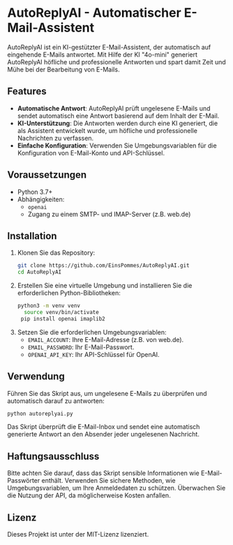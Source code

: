 # AutoReplyAI - Automatischer E-Mail-Assistent

AutoReplyAI ist ein KI-gestützter E-Mail-Assistent, der automatisch auf eingehende E-Mails antwortet. Mit Hilfe der KI "4o-mini" generiert AutoReplyAI höfliche und professionelle Antworten und spart damit Zeit und Mühe bei der Bearbeitung von E-Mails.

## Features
- **Automatische Antwort**: AutoReplyAI prüft ungelesene E-Mails und sendet automatisch eine Antwort basierend auf dem Inhalt der E-Mail.
- **KI-Unterstützung**: Die Antworten werden durch eine KI generiert, die als Assistent entwickelt wurde, um höfliche und professionelle Nachrichten zu verfassen.
- **Einfache Konfiguration**: Verwenden Sie Umgebungsvariablen für die Konfiguration von E-Mail-Konto und API-Schlüssel.

## Voraussetzungen
- Python 3.7+
- Abhängigkeiten:
  - `openai`
  - Zugang zu einem SMTP- und IMAP-Server (z.B. web.de)

## Installation
1. Klonen Sie das Repository:
   ```sh
   git clone https://github.com/EinsPommes/AutoReplyAI.git
   cd AutoReplyAI
   ```
2. Erstellen Sie eine virtuelle Umgebung und installieren Sie die erforderlichen Python-Bibliotheken:
   ```sh
   python3 -m venv venv
     source venv/bin/activate
    pip install openai imaplib2
   ```
3. Setzen Sie die erforderlichen Umgebungsvariablen:
   - `EMAIL_ACCOUNT`: Ihre E-Mail-Adresse (z.B. von web.de).
   - `EMAIL_PASSWORD`: Ihr E-Mail-Passwort.
   - `OPENAI_API_KEY`: Ihr API-Schlüssel für OpenAI.

## Verwendung
Führen Sie das Skript aus, um ungelesene E-Mails zu überprüfen und automatisch darauf zu antworten:
```sh
python autoreplyai.py
```
Das Skript überprüft die E-Mail-Inbox und sendet eine automatisch generierte Antwort an den Absender jeder ungelesenen Nachricht.

## Haftungsausschluss
Bitte achten Sie darauf, dass das Skript sensible Informationen wie E-Mail-Passwörter enthält. Verwenden Sie sichere Methoden, wie Umgebungsvariablen, um Ihre Anmeldedaten zu schützen. Überwachen Sie die Nutzung der API, da möglicherweise Kosten anfallen.

## Lizenz
Dieses Projekt ist unter der MIT-Lizenz lizenziert.
